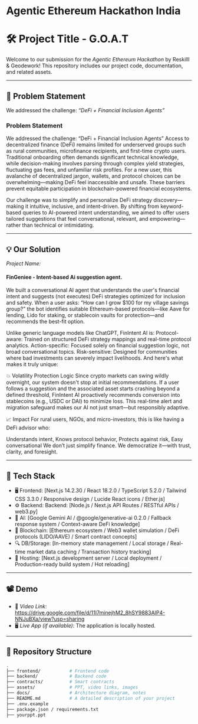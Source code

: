 # Agentic Ethereum Hackathon India

# 🛠 Project Title - G.O.A.T

Welcome to our submission for the *Agentic Ethereum Hackathon* by Reskilll & Geodework! This repository includes our project code, documentation, and related assets.

---

## 📌 Problem Statement

We addressed the challenge: *“DeFi + Financial Inclusion Agents”*  
### Problem Statement
We addressed the challenge: “DeFi + Financial Inclusion Agents” Access to decentralized finance (DeFi) remains limited for underserved groups such as rural communities, microfinance recipients, and first-time crypto users. Traditional onboarding often demands significant technical knowledge, while decision-making involves parsing through complex yield strategies, fluctuating gas fees, and unfamiliar risk profiles. For a new user, this avalanche of decentralized jargon, wallets, and protocol choices can be overwhelming—making DeFi feel inaccessible and unsafe. These barriers prevent equitable participation in blockchain-powered financial ecosystems.

Our challenge was to simplify and personalize DeFi strategy discovery—making it intuitive, inclusive, and intent-driven. By shifting from keyword-based queries to AI-powered intent understanding, we aimed to offer users tailored suggestions that feel conversational, relevant, and empowering—rather than technical or intimidating.

---

## 💡 Our Solution

*Project Name:* 
#### FinGeniee - Intent-based Ai suggestion agent. 

We built a conversational AI agent that understands the user's financial intent and suggests (not executes) DeFi strategies optimized for inclusion and safety. When a user asks: “How can I grow $100 for my village savings group?” the bot identifies suitable Ethereum-based protocols—like Aave for lending, Lido for staking, or stablecoin vaults for protection—and recommends the best-fit option.

Unlike generic language models like ChatGPT, FinIntent AI is:
Protocol-aware: Trained on structured DeFi strategy mappings and real-time protocol analytics.
Action-specific: Focused solely on financial suggestion logic, not broad conversational topics.
Risk-sensitive: Designed for communities where bad investments can severely impact livelihoods.
And here's what makes it truly unique:

💥 Volatility Protection Logic Since crypto markets can swing wildly overnight, our system doesn't stop at initial recommendations. If a user follows a suggestion and the associated asset starts crashing beyond a defined threshold, FinIntent AI proactively recommends conversion into stablecoins (e.g., USDC or DAI) to minimize loss. This real-time alert and migration safeguard makes our AI not just smart—but responsibly adaptive.

📈 Impact For rural users, NGOs, and micro-investors, this is like having a DeFi advisor who:

Understands intent, Knows protocol behavior, Protects against risk, Easy conversational
We don’t just simplify finance. We democratize it—with trust, clarity, and foresight.

---

## 🧱 Tech Stack

- 🖥 Frontend: [Next.js 14.2.30 / React 18.2.0 / TypeScript 5.2.0 / Tailwind CSS 3.3.0 / Responsive design / Lucide React icons / Ether.js]
- ⚙ Backend: Backend: [Node.js / Next.js API Routes / RESTful APIs / web3.py]
- 🧠 AI: [Google Gemini AI / @google/generative-ai 0.2.0 / Fallback response system / Context-aware DeFi knowledge]
- 🔗 Blockchain: [Ethereum ecosystem / Web3 wallet simulation / DeFi protocols (LIDO/AAVE) / Smart contract concepts]
- 🔍 DB/Storage: [In-memory state management / Local storage / Real-time market data caching / Transaction history tracking]
- 🚀 Hosting: [Next.js development server / Local deployment / Production-ready build system / Hot reloading]

---

## 📽 Demo

- 🎥 *Video Link*: https://drive.google.com/file/d/11I7minejhM2_8hSY9883AIP4-NNJuBXa/view?usp=sharing
- 🖥 *Live App (if available)*: The application is locally hosted.

---

## 📂 Repository Structure

```bash
.
├── frontend/           # Frontend code
├── backend/            # Backend code
├── contracts/          # Smart contracts
├── assets/             # PPT, video links, images
├── docs/               # Architecture diagram, notes
├── README.md           # A detailed description of your project
├── .env.example
├── package.json / requirements.txt
├── yourppt.ppt
